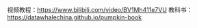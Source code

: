 ﻿视频教程：https://www.bilibili.com/video/BV1Mh411e7VU
教科书：https://datawhalechina.github.io/pumpkin-book

